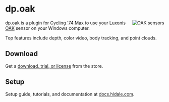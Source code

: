 # dp.oak

<img align="right" src="https://user-images.githubusercontent.com/679350/151939602-dca7de6d-aad2-488d-87ea-b928f93c0f40.jpg" alt="OAK sensors"/>

dp.oak
is a plugin for [Cycling '74 Max](https://cycling74.com/) to use your
[Luxonis OAK](https://shop.luxonis.com/)
sensor on your Windows computer.

Top features include depth, color video, body tracking, and point clouds.

## Download

Get a [download, trial, or license](https://hidale.com/shop/dp-oak/)
from the store.

## Setup

Setup guide, tutorials, and documentation at [docs.hidale.com](https://docs.hidale.com).
